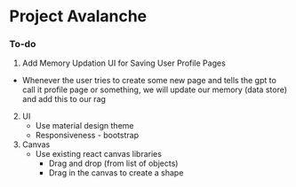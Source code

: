 # Project Avalanche

### To-do

1. Add Memory Updation UI for Saving User Profile Pages
- Whenever the user tries to create some new page and tells the gpt to call it profile page or something, we will update our memory (data store) and add this to our rag
2. UI 
    - Use material design theme
    - Responsiveness - bootstrap
2. Canvas
    - Use existing react canvas libraries
        - Drag and drop (from list of objects)
        - Drag in the canvas to create a shape